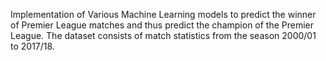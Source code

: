 Implementation of Various Machine Learning models to predict the winner of Premier League matches and thus predict the champion of the Premier League. The dataset consists of match statistics from the season 2000/01 to 2017/18. 